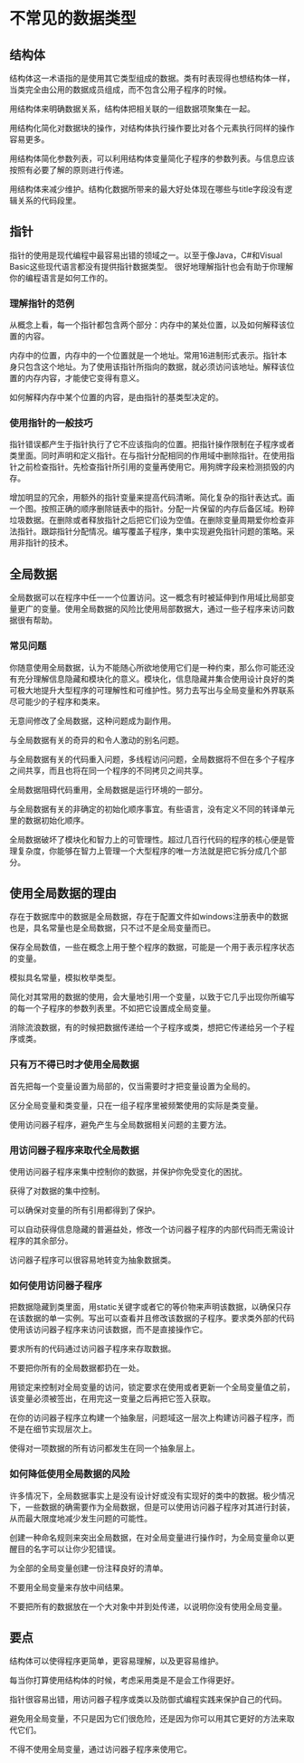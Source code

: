 # 不常见的数据类型

## 结构体

结构体这一术语指的是使用其它类型组成的数据。类有时表现得也想结构体一样，当类完全由公用的数据成员组成，而不包含公用子程序的时候。

用结构体来明确数据关系，结构体把相关联的一组数据项聚集在一起。

用结构化简化对数据块的操作，对结构体执行操作要比对各个元素执行同样的操作容易更多。

用结构体简化参数列表，可以利用结构体变量简化子程序的参数列表。与信息应该按照有必要了解的原则进行传递。

用结构体来减少维护。结构化数据所带来的最大好处体现在哪些与title字段没有逻辑关系的代码段里。

## 指针

指针的使用是现代编程中最容易出错的领域之一。以至于像Java，C#和Visual Basic这些现代语言都没有提供指针数据类型。
很好地理解指针也会有助于你理解你的编程语言是如何工作的。

### 理解指针的范例

从概念上看，每一个指针都包含两个部分：内存中的某处位置，以及如何解释该位置的内容。

内存中的位置，内存中的一个位置就是一个地址。常用16进制形式表示。指针本身只包含这个地址。为了使用该指针所指向的数据，就必须访问该地址。解释该位置的内存内容，才能使它变得有意义。

如何解释内存中某个位置的内容，是由指针的基类型决定的。

### 使用指针的一般技巧

指针错误都产生于指针执行了它不应该指向的位置。把指针操作限制在子程序或者类里面。同时声明和定义指针。在与指针分配相同的作用域中删除指针。在使用指针之前检查指针。先检查指针所引用的变量再使用它。用狗牌字段来检测损毁的内存。

增加明显的冗余，用额外的指针变量来提高代码清晰。简化复杂的指针表达式。画一个图。按照正确的顺序删除链表中的指针。分配一片保留的内存后备区域。粉碎垃圾数据。在删除或者释放指针之后把它们设为空值。在删除变量周期爱你检查非法指针。跟踪指针分配情况。编写覆盖子程序，集中实现避免指针问题的策略。采用非指针的技术。

## 全局数据

全局数据可以在程序中任一一个位置访问。这一概念有时被延伸到作用域比局部变量更广的变量。使用全局数据的风险比使用局部数据大，通过一些子程序来访问数据很有帮助。

### 常见问题

你随意使用全局数据，认为不能随心所欲地使用它们是一种约束，那么你可能还没有充分理解信息隐藏和模块化的意义。模块化，信息隐藏并集合使用设计良好的类可极大地提升大型程序的可理解性和可维护性。努力去写出与全局变量和外界联系尽可能少的子程序和类来。

无意间修改了全局数据，这种问题成为副作用。

与全局数据有关的奇异的和令人激动的别名问题。

与全局数据有关的代码重入问题，多线程访问问题，全局数据将不但在多个子程序之间共享，而且也将在同一个程序的不同拷贝之间共享。

全局数据阻碍代码重用，全局数据是运行环境的一部分。

与全局数据有关的非确定的初始化顺序事宜。有些语言，没有定义不同的转译单元里的数据初始化顺序。

全局数据破坏了模块化和智力上的可管理性。超过几百行代码的程序的核心便是管理复杂度，你能够在智力上管理一个大型程序的唯一方法就是把它拆分成几个部分。

## 使用全局数据的理由

存在于数据库中的数据是全局数据，存在于配置文件如windows注册表中的数据也是，具名常量也是全局数据，只不过不是全局变量而已。

保存全局数值，一些在概念上用于整个程序的数据，可能是一个用于表示程序状态的变量。

模拟具名常量，模拟枚举类型。

简化对其常用的数据的使用，会大量地引用一个变量，以致于它几乎出现你所编写的每一个子程序的参数列表里。不如把它设置成全局变量。

消除流浪数据，有的时候把数据传递给一个子程序或类，想把它传递给另一个子程序或类。

### 只有万不得已时才使用全局数据

首先把每一个变量设置为局部的，仅当需要时才把变量设置为全局的。

区分全局变量和类变量，只在一组子程序里被频繁使用的实际是类变量。

使用访问器子程序，避免产生与全局数据相关问题的主要方法。

### 用访问器子程序来取代全局数据

使用访问器子程序来集中控制你的数据，并保护你免受变化的困扰。

获得了对数据的集中控制。

可以确保对变量的所有引用都得到了保护。

可以自动获得信息隐藏的普遍益处，修改一个访问器子程序的内部代码而无需设计程序的其余部分。

访问器子程序可以很容易地转变为抽象数据类。

### 如何使用访问器子程序

把数据隐藏到类里面，用static关键字或者它的等价物来声明该数据，以确保只存在该数据的单一实例。写出可以查看并且修改该数据的子程序。要求类外部的代码使用该访问器子程序来访问该数据，而不是直接操作它。

要求所有的代码通过访问器子程序来存取数据。

不要把你所有的全局数据都扔在一处。

用锁定来控制对全局变量的访问，锁定要求在使用或者更新一个全局变量值之前，该变量必须被签出，在用完这一变量之后再把它签入获取。

在你的访问器子程序立构建一个抽象层，问题域这一层次上构建访问器子程序，而不是在细节实现层次上。

使得对一项数据的所有访问都发生在同一个抽象层上。

### 如何降低使用全局数据的风险

许多情况下，全局数据事实上是没有设计好或没有实现好的类中的数据。极少情况下，一些数据的确需要作为全局数据，但是可以使用访问器子程序对其进行封装，从而最大限度地减少发生问题的可能性。

创建一种命名规则来突出全局数据，在对全局变量进行操作时，为全局变量命以更醒目的名字可以让你少犯错误。

为全部的全局变量创建一份注释良好的清单。

不要用全局变量来存放中间结果。

不要把所有的数据放在一个大对象中并到处传递，以说明你没有使用全局变量。

## 要点

结构体可以使得程序更简单，更容易理解，以及更容易维护。

每当你打算使用结构体的时候，考虑采用类是不是会工作得更好。

指针很容易出错，用访问器子程序或类以及防御式编程实践来保护自己的代码。

避免用全局变量，不只是因为它们很危险，还是因为你可以用其它更好的方法来取代它们。

不得不使用全局变量，通过访问器子程序来使用它。



